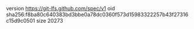 version https://git-lfs.github.com/spec/v1
oid sha256:f8ba80c640383bd3bbe0a78dc0360f573d15983322257b43f27316c15d9c0501
size 20273
